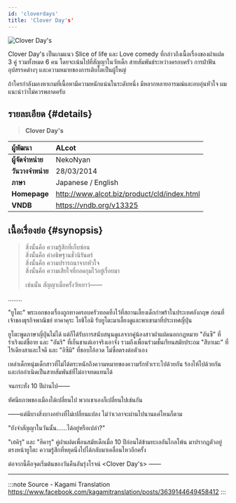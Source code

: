 ```yaml
---
id: 'cloverdays'
title: 'Clover Day's'
---
```


![Clover Day's](/img/visualnovel/preview/cloverdays.jpeg)

Clover Day's เป็นเกมแนว Slice of life และ Love comedy ที่กล่าวถึงเนื้อเรื่องของฝาแฝด 3 คู่ รวมทั้งหมด 6 คน โดยจะเน้นไปที่สัญญาในวัยเด็ก สายสัมพันธ์ระหว่างครอบครัว การฝ่าฟันอุปสรรคต่างๆ และความหมายของการเติบโตเป็นผู้ใหญ่

ถ้าใครกำลังมองหาเกมที่เนื้อหามีความหนักแน่นในระดับหนึ่ง มีหลากหลายอารมณ์และอบอุ่นหัวใจ ผมแนะนำว่าไม่ควรพลาดครับ

## รายละเอียด {#details}

> **Clover Day's**  

| ผู้พัฒนา | ALcot |
| :---- | :---- |
| **ผู้จัดจำหน่าย** | NekoNyan |
| **วันวางจำหน่าย** | 28/03/2014 |
| **ภาษา** | Japanese / English |
| **Homepage** | http://www.alcot.biz/product/cld/index.html |
| **VNDB** | https://vndb.org/v13325 |

## เนื้อเรื่องย่อ {#synopsis}

> สิ่งนั้นคือ ความรู้สึกที่เก็บซ่อน  
> สิ่งนั้นคือ คำอธิษฐานชั่วนิรันดร์  
> สิ่งนั้นคือ ความปรารถนาจากหัวใจ  
> สิ่งนั้นคือ ความเสียใจที่กอดกุมไว้อยู่เรื่อยมา  
>   
> เช่นนั้น สัญญาเมื่อครั้งวัยเยาว์――

........

"ยูโตะ" พระเอกของเรื่องถูกทางครอบครัวทอดทิ้งไว้ที่สถานเลี้ยงเด็กกำพร้าในประเทศอังกฤษ ก่อนที่เจ้าของธุรกิจพาณิชย์ ทาคาคุระ โยชิโอมิ รับยูโตะมาเลี้ยงดูและพาเขามาที่ประเทศญี่ปุ่น

ยูโตะพูดภาษาญี่ปุ่นไม่ได้ แต่ก็ได้รับการสนับสนุนดูแลจากคู่น้องสาวฝาแฝดนอกกฎหมาย "อันซึ" ที่ร่าเริงแต่ขี้อาย และ "อันริ" ที่เย็นชาแต่เอาจริงเอาจัง รวมถึงเพื่อนร่วมชั้นเรียนสมัยประถม "สึบาเมะ" ที่ไร้เดียงสาและใจดี และ "อิซึมิ" ที่ชอบโอ้อวด ไม่ซื่อตรงต่อตัวเอง

เหล่าเด็กหนุ่มเด็กสาวที่ไม่ได้ตระหนักถึงความหมายของความรักหัวเราะไปด้วยกัน ร้องไห้ไปด้วยกัน และก่อกำเนิดเป็นสายสัมพันธ์ที่ไม่อาจทดแทนได้

จนกระทั่ง 10 ปีผ่านไป――

ทัศนียภาพของเมืองได้เปลี่ยนไป พวกเขาเองก็เปลี่ยนไปเช่นกัน

――แต่มีบางสิ่งบางอย่างที่ไม่เปลี่ยนแปลง ไม่ว่าเวลาจะผ่านไปนานแค่ไหนก็ตาม

"ยังจำสัญญาในวันนั้น......ได้อยู่หรือเปล่า?"

"เฮคิรุ" และ "ฮิคารุ" คู่ฝาแฝดเพื่อนสมัยเด็กเมื่อ 10 ปีก่อนได้ข้ามทะเลอันไกลโพ้น มาปรากฏตัวอยู่ตรงหน้ายูโตะ ความรู้สึกที่หยุดนิ่งไปได้กลับมาเคลื่อนไหวอีกครั้ง

ต่อจากนี้คือจุดเริ่มต้นของวันคืนอันรุ่งโรจน์ <Clover Day's> ――

---
:::note Source - Kagami Translation
https://www.facebook.com/kagamitranslation/posts/3639144649458412
:::